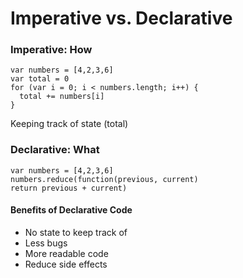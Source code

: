 # Imperative vs. Declarative

### Imperative: How
```
var numbers = [4,2,3,6]
var total = 0
for (var i = 0; i < numbers.length; i++) {
  total += numbers[i]
}
```
Keeping track of state (total)

### Declarative: What
```
var numbers = [4,2,3,6]
numbers.reduce(function(previous, current)
return previous + current)
```
#### Benefits of Declarative Code
* No state to keep track of
* Less bugs
* More readable code 
* Reduce side effects
